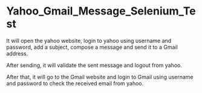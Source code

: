 # Yahoo_Gmail_Message_Selenium_Test
It will open the yahoo website, login to yahoo using username and password, add a subject, compose a message and send it to a Gmail address. 

After sending, it will validate the sent message and logout from yahoo.  

After that, it will go to the Gmail website and login to Gmail using username and password to check the received email from yahoo.
